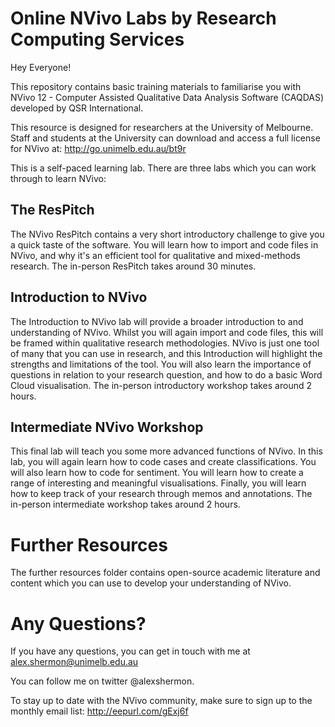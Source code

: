 # Online NVivo Labs by Research Computing Services

Hey Everyone!

This repository contains basic training materials to familiarise you with NVivo 12 - Computer Assisted Qualitative Data Analysis Software (CAQDAS) developed by QSR International. 

This resource is designed for researchers at the University of Melbourne. Staff and students at the University can download and access a full license for NVivo at: http://go.unimelb.edu.au/bt9r

This is a self-paced learning lab. There are three labs which you can work through to learn NVivo:

## The ResPitch

The NVivo ResPitch contains a very short introductory challenge to give you a quick taste of the software. You will learn how to import and code files in NVivo, and why it's an efficient tool for qualitative and mixed-methods research. The in-person ResPitch takes around 30 minutes.

## Introduction to NVivo

The Introduction to NVivo lab will provide a broader introduction to and understanding of NVivo. Whilst you will again import and code files, this will be framed within qualitative research methodologies. NVivo is just one tool of many that you can use in research, and this Introduction will highlight the strengths and limitations of the tool. You will also learn the importance of questions in relation to your research question, and how to do a basic Word Cloud visualisation. The in-person introductory workshop takes around 2 hours.

## Intermediate NVivo Workshop

This final lab will teach you some more advanced functions of NVivo. In this lab, you will again learn how to code cases and create classifications. You will also learn how to code for sentiment. You will learn how to create a range of interesting and meaningful visualisations. Finally, you will learn how to keep track of your research through memos and annotations. The in-person intermediate workshop takes around 2 hours.

# Further Resources

The further resources folder contains open-source academic literature and content which you can use to develop your understanding of NVivo.

# Any Questions?

If you have any questions, you can get in touch with me at alex.shermon@unimelb.edu.au

You can follow me on twitter @alexshermon. 

To stay up to date with the NVivo community, make sure to sign up to the monthly email list: http://eepurl.com/gExj6f
